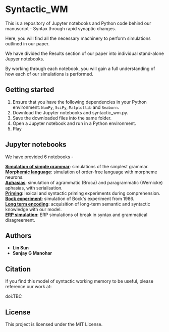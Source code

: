 # Syntactic_WM
This is a repository of Jupyter notebooks and Python code behind our manuscript - Syntax through rapid synaptic changes.

Here, you will find all the necessary machinery to perform simulations outlined in our paper.

We have divided the Results section of our paper into individual stand-alone Jupyer notebooks.

By working through each notebook, you will gain a full understanding of how each of our simulations is performed.

## Getting started

1. Ensure that you have the following dependencies in your Python environment: `NumPy`, `SciPy`, `Matplotlib` and `Seaborn`. <br>
2. Download the Jupyter notebooks and syntactic_wm.py. <br>
3. Save the downloaded files into the same folder. <br>
4. Open a Jupyter notebook and run in a Python environment. <br>
5. Play

## Jupyter notebooks

We have provided 6 notebooks - 

**[Simulation of simple grammar](https://github.com/linsun2020/Syntactic_WM/blob/main/Simulation%20of%20simple%20grammar.ipynb)**: simulations of the simplest grammar. <br>
**[Morphemic language](https://github.com/linsun2020/Syntactic_WM/blob/main/Morphemic%20language.ipynb)**: simulation of order-free language with morpheme neurons. <br>
**[Aphasias](https://github.com/linsun2020/Syntactic_WM/blob/main/Aphasias.ipynb)**: simulation of agrammatic (Broca) and paragrammatic (Wernicke) aphasias, with serialisation. <br>
**[Priming](https://github.com/linsun2020/Syntactic_WM/blob/main/Priming.ipynb)**: lexical and syntactic priming experiments during comprehension. <br>
**[Bock experiment](https://github.com/linsun2020/Syntactic_WM/blob/main/Bock%20experiment.ipynb)**: simulation of Bock's experiment from 1986. <br>
**[Long term encoding](https://github.com/linsun2020/Syntactic_WM/blob/main/Long%20term%20encoding.ipynb)**: acquisition of long-term semantic and syntactic knowledge with our model. <br>
**[ERP simulation](https://github.com/linsun2020/Syntactic_WM/blob/main/EEG_sim.ipynb)**: ERP simulations of break in syntax and grammatical disagreement. <br>

## Authors

* **Lin Sun**
* **Sanjay G Manohar**

## Citation
If you find this model of syntactic working memory to be useful, please reference our work at:

doi:TBC

## License

This project is licensed under the MIT License.
